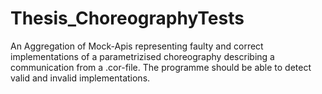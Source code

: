 # Thesis_ChoreographyTests
An Aggregation of Mock-Apis representing faulty and correct implementations of a parametrizised choreography describing a communication from a .cor-file. The programme should be able to detect valid and invalid implementations.
